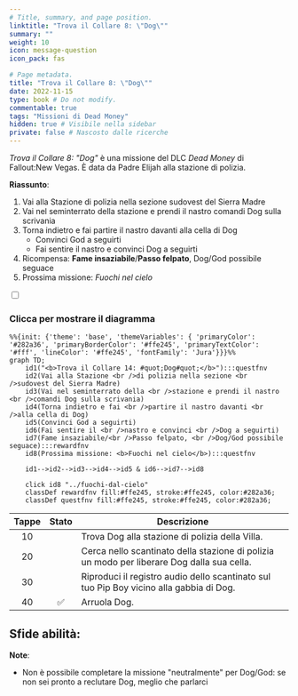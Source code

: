 ```yaml
---
# Title, summary, and page position.
linktitle: "Trova il Collare 8: \"Dog\""
summary: ""
weight: 10
icon: message-question
icon_pack: fas

# Page metadata.
title: "Trova il Collare 8: \"Dog\""
date: 2022-11-15
type: book # Do not modify.
commentable: true
tags: "Missioni di Dead Money"
hidden: true # Visibile nella sidebar
private: false # Nascosto dalle ricerche
---
```


<div class="fnv">


*Trova il Collare 8: "Dog"* è una missione del DLC *Dead Money* di Fallout:New Vegas. È data da Padre Elijah alla stazione di polizia.

**Riassunto**:
1. Vai alla Stazione di polizia nella sezione sudovest del Sierra Madre
2. Vai nel seminterrato della stazione e prendi il nastro comandi Dog sulla scrivania
3. Torna indietro e fai partire il nastro davanti alla cella di Dog
   - Convinci God a seguirti
   - Fai sentire il nastro e convinci Dog a seguirti
4. Ricompensa: **Fame insaziabile**/**Passo felpato**, Dog/God possibile seguace
5. Prossima missione: *Fuochi nel cielo*

<section class="chart-collapse">
<input type="checkbox" name="collapse2" id="handle2">
<h3 class="handle">
<label for="handle2">Clicca per mostrare il diagramma</label>
</h3>
<div class="content">

```mermaid
%%{init: {'theme': 'base', 'themeVariables': { 'primaryColor': '#282a36', 'primaryBorderColor': '#ffe245', 'primaryTextColor': '#fff', 'lineColor': '#ffe245', 'fontFamily': 'Jura'}}}%%
graph TD;
    id1("<b>Trova il Collare 14: #quot;Dog#quot;</b>"):::questfnv
    id2(Vai alla Stazione <br />di polizia nella sezione <br />sudovest del Sierra Madre)
    id3(Vai nel seminterrato della <br />stazione e prendi il nastro <br />comandi Dog sulla scrivania)
    id4(Torna indietro e fai <br />partire il nastro davanti <br />alla cella di Dog)
    id5(Convinci God a seguirti)
    id6(Fai sentire il <br />nastro e convinci <br />Dog a seguirti)
    id7(Fame insaziabile/<br />Passo felpato, <br />Dog/God possibile seguace):::rewardfnv 
    id8(Prossima missione: <b>Fuochi nel cielo</b>):::questfnv
    
    id1-->id2-->id3-->id4-->id5 & id6-->id7-->id8
    
    click id8 "../fuochi-dal-cielo"
    classDef rewardfnv fill:#ffe245, stroke:#ffe245, color:#282a36;
    classDef questfnv fill:#ffe245, stroke:#ffe245, color:#282a36;
```

</div>
</section>

| Tappe |       Stato        | Descrizione |
|:-----:|:------------------:| ----------- |
|                           10                          |            | Trova Dog alla stazione di polizia della Villa.                                                                                                                             |
|                           20                          |            | Cerca nello scantinato della stazione di polizia un modo per liberare Dog dalla sua cella.                                                                                  |
|                           30                          |            | Riproduci il registro audio dello scantinato sul tuo Pip Boy vicino alla gabbia di Dog.                                                                                     |
|                           40                          | :white_check_mark: | Arruola Dog.                                                                                                                                                                |



**Sfide abilità**:
- 



**Note**:
- Non è possibile completare la missione "neutralmente" per Dog/God: se non sei pronto a reclutare Dog, meglio che parlarci 


</div>


